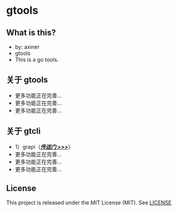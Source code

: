 # gtools

## What is this?
* by: axiner
* gtools
* This is a go tools.

## 关于 gtools
- 更多功能正在完善…
- 更多功能正在完善…
- 更多功能正在完善…

## 关于 gtcli
- 1）grapi（[***传送门 >>>***](https://github.com/atpuxiner/grapi)）
- 更多功能正在完善…
- 更多功能正在完善…
- 更多功能正在完善…

## License
This project is released under the MIT License (MIT). See [LICENSE](LICENSE)
